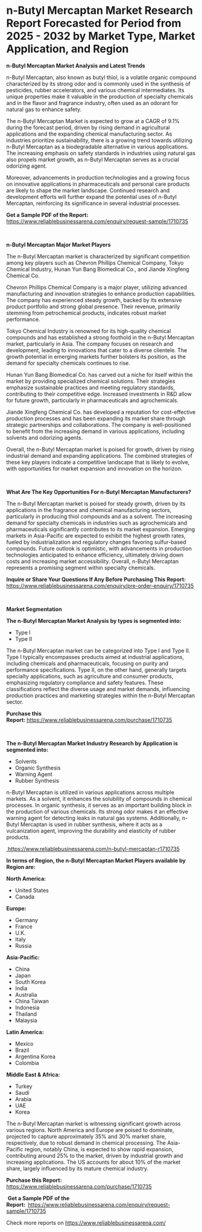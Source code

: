 <p><h1>n-Butyl Mercaptan Market Research Report Forecasted for Period from 2025 -  2032 by Market Type, Market Application, and Region</h1></p><p><strong>n-Butyl Mercaptan Market Analysis and Latest Trends</strong></p>
<p><p>n-Butyl Mercaptan, also known as butyl thiol, is a volatile organic compound characterized by its strong odor and is commonly used in the synthesis of pesticides, rubber accelerators, and various chemical intermediates. Its unique properties make it valuable in the production of specialty chemicals and in the flavor and fragrance industry, often used as an odorant for natural gas to enhance safety.</p><p>The n-Butyl Mercaptan Market is expected to grow at a CAGR of 9.1% during the forecast period, driven by rising demand in agricultural applications and the expanding chemical manufacturing sector. As industries prioritize sustainability, there is a growing trend towards utilizing n-Butyl Mercaptan as a biodegradable alternative in various applications. The increasing emphasis on safety standards in industries using natural gas also propels market growth, as n-Butyl Mercaptan serves as a crucial odorizing agent.</p><p>Moreover, advancements in production technologies and a growing focus on innovative applications in pharmaceuticals and personal care products are likely to shape the market landscape. Continued research and development efforts will further expand the potential uses of n-Butyl Mercaptan, reinforcing its significance in several industrial processes.</p></p>
<p><strong>Get a Sample PDF of the Report:&nbsp;</strong> <a href="https://www.reliablebusinessarena.com/enquiry/request-sample/1710735?utm_campaign=1766&utm_medium=2&utm_source=Github&utm_content=ia&utm_term=10012025&utm_id=n-butyl-mercaptan">https://www.reliablebusinessarena.com/enquiry/request-sample/1710735</a></p>
<p>&nbsp;</p>
<p><strong>n-Butyl Mercaptan Major Market Players</strong></p>
<p><p>The n-Butyl Mercaptan market is characterized by significant competition among key players such as Chevron Phillips Chemical Company, Tokyo Chemical Industry, Hunan Yun Bang Biomedical Co., and Jiande Xingfeng Chemical Co. </p><p>Chevron Phillips Chemical Company is a major player, utilizing advanced manufacturing and innovation strategies to enhance production capabilities. The company has experienced steady growth, backed by its extensive product portfolio and strong global presence. Their revenue, primarily stemming from petrochemical products, indicates robust market performance.</p><p>Tokyo Chemical Industry is renowned for its high-quality chemical compounds and has established a strong foothold in the n-Butyl Mercaptan market, particularly in Asia. The company focuses on research and development, leading to innovations that cater to a diverse clientele. The growth potential in emerging markets further bolsters its position, as the demand for specialty chemicals continues to rise.</p><p>Hunan Yun Bang Biomedical Co. has carved out a niche for itself within the market by providing specialized chemical solutions. Their strategies emphasize sustainable practices and meeting regulatory standards, contributing to their competitive edge. Increased investments in R&D allow for future growth, particularly in pharmaceuticals and agrochemicals.</p><p>Jiande Xingfeng Chemical Co. has developed a reputation for cost-effective production processes and has been expanding its market share through strategic partnerships and collaborations. The company is well-positioned to benefit from the increasing demand in various applications, including solvents and odorizing agents.</p><p>Overall, the n-Butyl Mercaptan market is poised for growth, driven by rising industrial demand and expanding applications. The combined strategies of these key players indicate a competitive landscape that is likely to evolve, with opportunities for market expansion and innovation on the horizon.</p></p>
<p>&nbsp;</p>
<p><strong>What Are The Key Opportunities For n-Butyl Mercaptan Manufacturers?</strong></p>
<p><p>The n-Butyl Mercaptan market is poised for steady growth, driven by its applications in the fragrance and chemical manufacturing sectors, particularly in producing thiol compounds and as a solvent. The increasing demand for specialty chemicals in industries such as agrochemicals and pharmaceuticals significantly contributes to its market expansion. Emerging markets in Asia-Pacific are expected to exhibit the highest growth rates, fueled by industrialization and regulatory changes favoring sulfur-based compounds. Future outlook is optimistic, with advancements in production technologies anticipated to enhance efficiency, ultimately driving down costs and increasing market accessibility. Overall, n-Butyl Mercaptan represents a promising segment within specialty chemicals.</p></p>
<p><strong>Inquire or Share Your Questions If Any Before Purchasing This Report:</strong> <a href="https://www.reliablebusinessarena.com/enquiry/pre-order-enquiry/1710735?utm_campaign=1766&utm_medium=2&utm_source=Github&utm_content=ia&utm_term=10012025&utm_id=n-butyl-mercaptan">https://www.reliablebusinessarena.com/enquiry/pre-order-enquiry/1710735</a></p>
<p>&nbsp;</p>
<p><strong>Market Segmentation</strong></p>
<p><strong>The n-Butyl Mercaptan Market Analysis by types is segmented into:</strong></p>
<p><ul><li>Type I</li><li>Type II</li></ul></p>
<p><p>The n-Butyl Mercaptan market can be categorized into Type I and Type II. Type I typically encompasses products aimed at industrial applications, including chemicals and pharmaceuticals, focusing on purity and performance specifications. Type II, on the other hand, generally targets specialty applications, such as agriculture and consumer products, emphasizing regulatory compliance and safety features. These classifications reflect the diverse usage and market demands, influencing production practices and marketing strategies within the n-Butyl Mercaptan sector.</p></p>
<p><strong>Purchase this Report:&nbsp;</strong><a href="https://www.reliablebusinessarena.com/purchase/1710735?utm_campaign=1766&utm_medium=2&utm_source=Github&utm_content=ia&utm_term=10012025&utm_id=n-butyl-mercaptan">https://www.reliablebusinessarena.com/purchase/1710735</a></p>
<p>&nbsp;</p>
<p><strong>The n-Butyl Mercaptan Market Industry Research by Application is segmented into:</strong></p>
<p><ul><li>Solvents</li><li>Organic Synthesis</li><li>Warning Agent</li><li>Rubber Synthesis</li></ul></p>
<p><p>n-Butyl Mercaptan is utilized in various applications across multiple markets. As a solvent, it enhances the solubility of compounds in chemical processes. In organic synthesis, it serves as an important building block in the production of various chemicals. Its strong odor makes it an effective warning agent for detecting leaks in natural gas systems. Additionally, n-Butyl Mercaptan is used in rubber synthesis, where it acts as a vulcanization agent, improving the durability and elasticity of rubber products.</p></p>
<p><a href="https://www.reliablebusinessarena.com/n-butyl-mercaptan-r1710735?utm_campaign=1766&utm_medium=2&utm_source=Github&utm_content=ia&utm_term=10012025&utm_id=n-butyl-mercaptan">&nbsp;https://www.reliablebusinessarena.com/n-butyl-mercaptan-r1710735</a></p>
<p><strong>In terms of Region, the n-Butyl Mercaptan Market Players available by Region are:</strong></p>
<p>
    <p> <strong> North America: </strong>
        <ul>
            <li>United States</li>
            <li>Canada</li>
        </ul>
        </p> 
    <p> <strong> Europe: </strong>
        <ul>
            <li>Germany</li>
            <li>France</li>
            <li>U.K.</li>
            <li>Italy</li>
            <li>Russia</li>
        </ul>
        </p> 
    <p> <strong> Asia-Pacific: </strong>
        <ul>
            <li>China</li>
            <li>Japan</li>
            <li>South Korea</li>
            <li>India</li>
            <li>Australia</li>
            <li>China Taiwan</li>
            <li>Indonesia</li>
            <li>Thailand</li>
            <li>Malaysia</li>
        </ul>
        </p> 
    <p> <strong> Latin America: </strong>
        <ul>
            <li>Mexico</li>
            <li>Brazil</li>
            <li>Argentina Korea</li>
            <li>Colombia</li>
        </ul>
        </p> 
    <p> <strong> Middle East & Africa: </strong>
        <ul>
            <li>Turkey</li>
            <li>Saudi</li>
            <li>Arabia</li>
            <li>UAE</li>
            <li>Korea</li>
        </ul>
    </p>
    </p>
<p><p>The n-Butyl Mercaptan market is witnessing significant growth across various regions. North America and Europe are poised to dominate, projected to capture approximately 35% and 30% market share, respectively, due to robust demand in chemical processing. The Asia-Pacific region, notably China, is expected to show rapid expansion, contributing around 25% to the market, driven by industrial growth and increasing applications. The US accounts for about 10% of the market share, largely influenced by its mature chemical industry.</p></p>
<p><strong>Purchase this Report: </strong><a href="https://www.reliablebusinessarena.com/purchase/1710735?utm_campaign=1766&utm_medium=2&utm_source=Github&utm_content=ia&utm_term=10012025&utm_id=n-butyl-mercaptan">https://www.reliablebusinessarena.com/purchase/1710735</a></p>
<p>&nbsp;<strong>Get a Sample PDF of the Report:&nbsp;&nbsp;</strong><a href="https://www.reliablebusinessarena.com/enquiry/request-sample/1710735?utm_campaign=1766&utm_medium=2&utm_source=Github&utm_content=ia&utm_term=10012025&utm_id=n-butyl-mercaptan">https://www.reliablebusinessarena.com/enquiry/request-sample/1710735</a></p>
<p><strong></strong></p>
<p>Check more reports on <a href="https://www.reliablebusinessarena.com/?utm_campaign=1766&utm_medium=2&utm_source=Github&utm_content=ia&utm_term=10012025&utm_id=n-butyl-mercaptan">https://www.reliablebusinessarena.com/</a></p>
